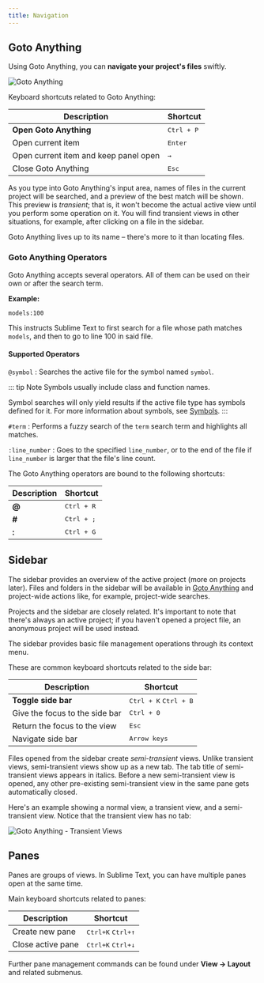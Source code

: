 ```yaml
---
title: Navigation
---
```


## Goto Anything

Using Goto Anything,
you can **navigate your project's files** swiftly.

![Goto Anything](../images/2_3-goto.png)

Keyboard shortcuts related to Goto Anything:

| Description                           | Shortcut            |
| ------------------------------------- | ------------------- |
| **Open Goto Anything**                | <kbd>Ctrl + P</kbd> |
| Open current item                     | <kbd>Enter</kbd>    |
| Open current item and keep panel open | <kbd>→</kbd>        |
| Close Goto Anything                   | <kbd>Esc</kbd>      |

As you type into Goto Anything's input area,
names of files in the current project
will be searched,
and a preview of the best match
will be shown.
This preview is *transient*;
that is, it won't become the actual active view
until you perform some operation on it.
You will find transient views in other situations,
for example, after clicking on a file in the sidebar.

Goto Anything lives up to its name –
there's more to it than locating files.


### Goto Anything Operators

Goto Anything accepts several operators.
All of them can be used
on their own or after the search term.

**Example:**

```
models:100
```

This instructs Sublime Text
to first search for a file
whose path matches `models`,
and then to go to line 100 in said file.


#### Supported Operators

`@symbol`
: Searches  the active file
  for the symbol named `symbol`.

  ::: tip Note
  Symbols usually include class and function names.

  Symbol searches will only yield results
  if the active file type
  has symbols defined for it.
  For more information about symbols,
  see [Symbols](/reference/symbols.md).
  :::

`#term`
: Performs a fuzzy search of the `term` search term
  and highlights all matches.

`:line_number`
: Goes to the specified `line_number`,
  or to the end of the file
  if `line_number` is larger
  that the file's line count.

The Goto Anything operators
are bound to the following shortcuts:

| Description | Shortcut            |
| ----------- | ------------------- |
| **@**       | <kbd>Ctrl + R</kbd> |
| **\#**      | <kbd>Ctrl + ;</kbd> |
| **:**       | <kbd>Ctrl + G</kbd> |


## Sidebar

The sidebar provides an overview
of the active project
(more on projects later).
Files and folders in the sidebar
will be available in [Goto Anything](#goto-anything)
and project-wide actions
like, for example, project-wide searches.

<!-- TODO: maybe say "Find in Files" instead. -->

Projects and the sidebar are closely related.
It's important to note
that there's always an active project;
if you haven't opened a project file,
an anonymous project will be used instead.

The sidebar provides basic file management operations
through its context menu.

These are common keyboard shortcuts
related to the side bar:

| Description                    | Shortcut                                |
| ------------------------------ | --------------------------------------- |
| **Toggle side bar**            | <kbd>Ctrl + K</kbd> <kbd>Ctrl + B</kbd> |
| Give the focus to the side bar | <kbd>Ctrl + 0</kbd>                     |
| Return the focus to the view   | <kbd>Esc</kbd>                          |
| Navigate side bar              | <kbd>Arrow keys</kbd>                   |

Files opened from the sidebar
create *semi-transient* views.
Unlike transient views, semi-transient views
show up as a new tab.
The tab title of semi-transient views appears in italics.
Before a new semi-transient view is opened,
any other pre-existing semi-transient view in the same pane
gets automatically closed.

Here's an example showing a normal view, a transient view,
and a semi-transient view.
Notice that the transient view has no tab:

![Goto Anything - Transient Views](../images/2_3-goto-details.png)


## Panes

Panes are groups of views.
In Sublime Text, you can have
multiple panes open at the same time.

Main keyboard shortcuts related
to panes:

| Description       | Shortcut                            |
| ----------------- | ----------------------------------- |
| Create new pane   | <kbd>Ctrl+K</kbd> <kbd>Ctrl+↑</kbd> |
| Close active pane | <kbd>Ctrl+K</kbd> <kbd>Ctrl+↓</kbd> |

Further pane management commands
can be found under **View → Layout**
and related submenus.
